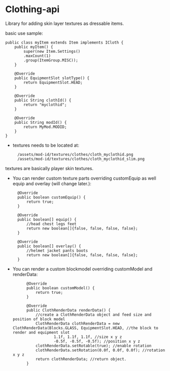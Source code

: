 # Clothing-api
Library for adding skin layer textures as dressable items.

basic use sample:

    public class myItem extends Item implements ICloth {
        public myItem() {
            super(new Item.Settings()
            .maxCount(1)
            .group(ItemGroup.MISC));
        }

        @Override
        public EquipmentSlot slotType() {
            return EquipmentSlot.HEAD;
        }
    
        @Override
        public String clothId() {
            return "myclothid";
        }
    
        @Override
        public String modId() {
            return MyMod.MODID;
        }
    }
 
* textures needs to be located at:
        
        /assets/mod-id/textures/clothes/cloth_myclothid.png
        /assets/mod-id/textures/clothes/cloth_myclothid_slim.png
        
textures are basically player skin textures.


* You can render custom texture parts overriding customEquip as well equip and overlay (will change later.):
    
        @Override
        public boolean customEquip() {
            return true;
        }

        @Override
        public boolean[] equip() {
            //head chest legs feet
            return new boolean[]{false, false, false, false};
        }

        @Override
        public boolean[] overlay() {
            //helmet jacket pants boots
            return new boolean[]{false, false, false, false};
        }


* You can render a custom blockmodel overriding customModel and renderData:
        
            @Override
            public boolean customModel() {
                return true;
            }
        
            @Override
            public ClothRenderData renderData() {
                //create a ClothRenderData object and feed size and position of block model
                ClothRenderData clothRenderData = new ClothRenderData(Blocks.GLASS, EquipmentSlot.HEAD, //the block to render and equipment slot
                        1.1f, 1.1f, 1.1f, //size x y z
                        -0.5f, -0.5f, -0.5f); //position x y z
                clothRenderData.setRotable(true); //enable rotation
                clothRenderData.setRotation(0.0f, 0.0f, 0.0f); //rotation x y z
                return clothRenderData; //return object.
            }